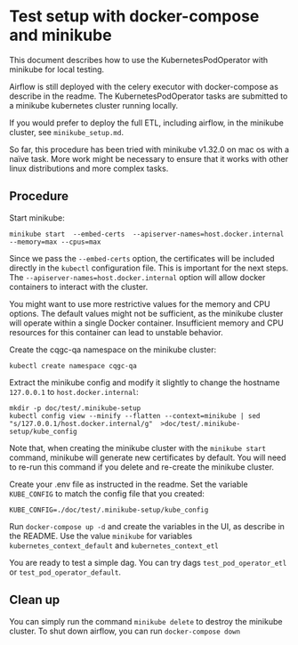 # Test setup with docker-compose and minikube

This document describes how to use the KubernetesPodOperator with minikube for local testing.

Airflow is still deployed with the celery executor with docker-compose as describe in the readme. The KubernetesPodOperator tasks are submitted to a minikube kubernetes cluster running locally.

If you would prefer to deploy the full ETL, including airflow, in the minikube cluster, see `minikube_setup.md`.

So far, this procedure has been tried with minikube v1.32.0 on mac os with a naïve task. More work might be necessary to ensure that it works with other linux distributions and more complex tasks.

## Procedure

Start minikube:
```
minikube start  --embed-certs  --apiserver-names=host.docker.internal  --memory=max --cpus=max 
```

Since we pass the `--embed-certs` option, the certificates will be included directly in the `kubectl` configuration file. This is important for the next steps. The  `--apiserver-names=host.docker.internal` option will allow 
docker containers to interact with the cluster.

You might want to use more restrictive values for the memory and CPU options. The default values might not be sufficient, as the minikube cluster will operate within a single Docker container. Insufficient memory and CPU resources for this container can lead to unstable behavior.

Create the cqgc-qa namespace on the minikube cluster:
```
kubectl create namespace cqgc-qa
```

Extract the minikube config and modify it slightly to change the hostname `127.0.0.1` to `host.docker.internal`:
```
mkdir -p doc/test/.minikube-setup
kubectl config view --minify --flatten --context=minikube | sed "s/127.0.0.1/host.docker.internal/g"  >doc/test/.minikube-setup/kube_config
```

Note that, when creating the minikube cluster with the `minikube start` command, minikube will generate new certificates by default. You will need to re-run this command if you delete and re-create the minikube cluster.

Create your .env file as instructed in the readme. Set the variable `KUBE_CONFIG` to match the config file that you created:
```
KUBE_CONFIG=./doc/test/.minikube-setup/kube_config
```

Run `docker-compose up -d` and create the variables in the UI, as describe in the README. Use the value `minikube` for variables
`kubernetes_context_default` and `kubernetes_context_etl`


You are ready to test a simple dag. You can try dags `test_pod_operator_etl` or `test_pod_operator_default`.


## Clean up

You can simply run the command `minikube delete` to destroy the minikube cluster.
To shut down airflow, you can run `docker-compose down`